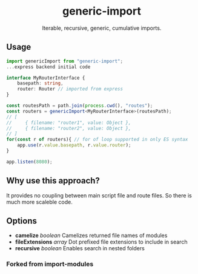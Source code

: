 <h1 align=center>generic-import</h1>
<p align=center>Iterable, recursive, generic, cumulative imports.</p>
<h2>Usage</h2>

```ts
import genericImport from "generic-import";
...express backend initial code

interface MyRouterInterface {
    basepath: string,
    router: Router // imported from express
}

const routesPath = path.join(process.cwd(), "routes");
const routers = genericImport<MyRouterInterface>(routesPath);
// [
//     { filename: "router1", value: Object },
//     { filename: "router2", value: Object },
// ]
for(const r of routers){ // for of loop supported in only ES syntax
    app.use(r.value.basepath, r.value.router);
}

app.listen(8080);
```
<h2>Why use this approach?</h2>
It provides no coupling between main script file and route files. So there is much more scaleble code.

<h2>Options</h2>

- **camelize** *boolean* Camelizes returned file names of modules
- **fileExtensions** *array* Dot prefixed file extensions to include in search
- **recursive** *boolean* Enables search in nested folders

<h3>Forked from import-modules</h3>